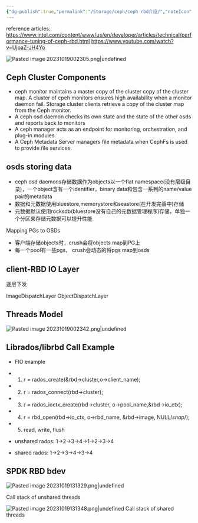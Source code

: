 ```yaml
---
{"dg-publish":true,"permalink":"/Storage/ceph/ceph rbd介绍/","noteIcon":"3"}
---
```


reference articles:
https://www.intel.com/content/www/us/en/developer/articles/technical/performance-tuning-of-ceph-rbd.html
https://www.youtube.com/watch?v=UjpaZ-JH4Yo

![Pasted image 20231019002305.png|undefined](/img/user/pics/Pasted%20image%2020231019002305.png)

## Ceph Cluster Components
<style> .container {font-family: sans-serif; text-align: center;} .button-wrapper button {z-index: 1;height: 40px; width: 100px; margin: 10px;padding: 5px;} .excalidraw .App-menu_top .buttonList { display: flex;} .excalidraw-wrapper { height: 800px; margin: 50px; position: relative;} :root[dir="ltr"] .excalidraw .layer-ui__wrapper .zen-mode-transition.App-menu_bottom--transition-left {transform: none;} </style><script src="https://cdn.jsdelivr.net/npm/react@17/umd/react.production.min.js"></script><script src="https://cdn.jsdelivr.net/npm/react-dom@17/umd/react-dom.production.min.js"></script><script type="text/javascript" src="https://cdn.jsdelivr.net/npm/@excalidraw/excalidraw@0/dist/excalidraw.production.min.js"></script><div id="Drawing_2023-10-19_1237.02.excalidraw.md1"></div><script>(function(){const InitialData={"type":"excalidraw","version":2,"source":"https://github.com/zsviczian/obsidian-excalidraw-plugin/releases/tag/1.9.19","elements":[{"id":"PLWM80RJVP7Kmw8cXhYM_","type":"rectangle","x":-296.66796875,"y":-115.12109375,"width":73,"height":35,"angle":0,"strokeColor":"#1e1e1e","backgroundColor":"transparent","fillStyle":"hachure","strokeWidth":1,"strokeStyle":"solid","roughness":1,"opacity":100,"groupIds":[],"frameId":null,"roundness":{"type":3},"seed":235242497,"version":124,"versionNonce":20685519,"isDeleted":false,"boundElements":[{"type":"text","id":"JMQzVJ8M"}],"updated":1697690462616,"link":null,"locked":false},{"id":"JMQzVJ8M","type":"text","x":-286.7379455566406,"y":-110.12109375,"width":53.13995361328125,"height":25,"angle":0,"strokeColor":"#1e1e1e","backgroundColor":"transparent","fillStyle":"hachure","strokeWidth":1,"strokeStyle":"solid","roughness":1,"opacity":100,"groupIds":[],"frameId":null,"roundness":null,"seed":1349949729,"version":77,"versionNonce":2078274977,"isDeleted":false,"boundElements":null,"updated":1697690462616,"link":null,"locked":false,"text":"OSDs","rawText":"OSDs","fontSize":20,"fontFamily":1,"textAlign":"center","verticalAlign":"middle","baseline":18,"containerId":"PLWM80RJVP7Kmw8cXhYM_","originalText":"OSDs","lineHeight":1.25},{"id":"igsJk3CLAlnLUztxXm3Zi","type":"rectangle","x":-195.810546875,"y":-129.76171875,"width":100,"height":60,"angle":0,"strokeColor":"#1e1e1e","backgroundColor":"transparent","fillStyle":"hachure","strokeWidth":1,"strokeStyle":"solid","roughness":1,"opacity":100,"groupIds":[],"frameId":null,"roundness":{"type":3},"seed":1895496705,"version":223,"versionNonce":712798447,"isDeleted":false,"boundElements":[{"type":"text","id":"NED06pch"}],"updated":1697690462616,"link":null,"locked":false},{"id":"NED06pch","type":"text","x":-186.7905044555664,"y":-112.26171875,"width":81.95991516113281,"height":25,"angle":0,"strokeColor":"#1e1e1e","backgroundColor":"transparent","fillStyle":"hachure","strokeWidth":1,"strokeStyle":"solid","roughness":1,"opacity":100,"groupIds":[],"frameId":null,"roundness":null,"seed":1239566721,"version":244,"versionNonce":510826881,"isDeleted":false,"boundElements":null,"updated":1697690462616,"link":null,"locked":false,"text":"Monitors","rawText":"Monitors","fontSize":20,"fontFamily":1,"textAlign":"center","verticalAlign":"middle","baseline":18,"containerId":"igsJk3CLAlnLUztxXm3Zi","originalText":"Monitors","lineHeight":1.25},{"id":"S5X0gM19pqbnVF95Q0nQA","type":"rectangle","x":-65.037109375,"y":-122.73828125,"width":104,"height":60,"angle":0,"strokeColor":"#1e1e1e","backgroundColor":"transparent","fillStyle":"hachure","strokeWidth":1,"strokeStyle":"solid","roughness":1,"opacity":100,"groupIds":[],"frameId":null,"roundness":{"type":3},"seed":1606923087,"version":136,"versionNonce":717126415,"isDeleted":false,"boundElements":[{"type":"text","id":"P6a5jzxe"}],"updated":1697690462616,"link":null,"locked":false},{"id":"P6a5jzxe","type":"text","x":-58.917076110839844,"y":-105.23828125,"width":91.75993347167969,"height":25,"angle":0,"strokeColor":"#1e1e1e","backgroundColor":"transparent","fillStyle":"hachure","strokeWidth":1,"strokeStyle":"solid","roughness":1,"opacity":100,"groupIds":[],"frameId":null,"roundness":null,"seed":799780879,"version":157,"versionNonce":1120256353,"isDeleted":false,"boundElements":null,"updated":1697690462616,"link":null,"locked":false,"text":"Managers","rawText":"Managers","fontSize":20,"fontFamily":1,"textAlign":"center","verticalAlign":"middle","baseline":18,"containerId":"S5X0gM19pqbnVF95Q0nQA","originalText":"Managers","lineHeight":1.25},{"id":"bmMLTJ9M-vRZnLzoT0bbN","type":"rectangle","x":67.544921875,"y":-116.140625,"width":76,"height":41,"angle":0,"strokeColor":"#1e1e1e","backgroundColor":"transparent","fillStyle":"hachure","strokeWidth":1,"strokeStyle":"solid","roughness":1,"opacity":100,"groupIds":[],"frameId":null,"roundness":{"type":3},"seed":1346723777,"version":230,"versionNonce":108675375,"isDeleted":false,"boundElements":[{"type":"text","id":"YALHS840"}],"updated":1697690462616,"link":null,"locked":false},{"id":"YALHS840","type":"text","x":84.65493774414062,"y":-108.140625,"width":41.77996826171875,"height":25,"angle":0,"strokeColor":"#1e1e1e","backgroundColor":"transparent","fillStyle":"hachure","strokeWidth":1,"strokeStyle":"solid","roughness":1,"opacity":100,"groupIds":[],"frameId":null,"roundness":null,"seed":1630927713,"version":102,"versionNonce":1713958209,"isDeleted":false,"boundElements":null,"updated":1697690462616,"link":null,"locked":false,"text":"MDs","rawText":"MDs","fontSize":20,"fontFamily":1,"textAlign":"center","verticalAlign":"middle","baseline":18,"containerId":"bmMLTJ9M-vRZnLzoT0bbN","originalText":"MDs","lineHeight":1.25},{"id":"cwFG09sSKi0StA_pTQCbP","type":"ellipse","x":-320.63671875,"y":-225.83984375,"width":505.2265625,"height":276.9921875,"angle":0,"strokeColor":"#1e1e1e","backgroundColor":"transparent","fillStyle":"hachure","strokeWidth":1,"strokeStyle":"solid","roughness":1,"opacity":100,"groupIds":[],"frameId":null,"roundness":{"type":2},"seed":530716527,"version":135,"versionNonce":521683791,"isDeleted":false,"boundElements":null,"updated":1697690462616,"link":null,"locked":false},{"id":"i5fzhWux","type":"text","x":-104.359375,"y":-203.80078125,"width":69.52935791015625,"height":42.695312500000014,"angle":0,"strokeColor":"#2f9e44","backgroundColor":"transparent","fillStyle":"hachure","strokeWidth":1,"strokeStyle":"solid","roughness":1,"opacity":100,"groupIds":[],"frameId":null,"roundness":null,"seed":39753455,"version":127,"versionNonce":822300527,"isDeleted":false,"boundElements":null,"updated":1697691448723,"link":null,"locked":false,"text":"ceph","rawText":"ceph","fontSize":34.156250000000014,"fontFamily":1,"textAlign":"left","verticalAlign":"top","baseline":30,"containerId":null,"originalText":"ceph","lineHeight":1.25},{"id":"E5YMKldG","type":"text","x":-104.75,"y":-108.9375,"width":10,"height":25,"angle":0,"strokeColor":"#1e1e1e","backgroundColor":"transparent","fillStyle":"hachure","strokeWidth":1,"strokeStyle":"solid","roughness":1,"opacity":100,"groupIds":[],"frameId":null,"roundness":null,"seed":775003695,"version":15,"versionNonce":164517313,"isDeleted":true,"boundElements":null,"updated":1697690462616,"link":null,"locked":false,"text":"","rawText":"","fontSize":20,"fontFamily":1,"textAlign":"left","verticalAlign":"top","baseline":18,"containerId":null,"originalText":"","lineHeight":1.25},{"id":"iH7imlcM","type":"text","x":-40.75,"y":-200.9375,"width":10,"height":25,"angle":0,"strokeColor":"#1e1e1e","backgroundColor":"transparent","fillStyle":"hachure","strokeWidth":1,"strokeStyle":"solid","roughness":1,"opacity":100,"groupIds":[],"frameId":null,"roundness":null,"seed":777424289,"version":15,"versionNonce":351338863,"isDeleted":true,"boundElements":null,"updated":1697690462616,"link":null,"locked":false,"text":"","rawText":"","fontSize":20,"fontFamily":1,"textAlign":"left","verticalAlign":"top","baseline":18,"containerId":null,"originalText":"","lineHeight":1.25},{"id":"mhiI8kePT7Ao-yyJ1SQgl","type":"freedraw","x":-76.58203125,"y":-195.96875,"width":0.0001,"height":0.0001,"angle":0,"strokeColor":"#1e1e1e","backgroundColor":"transparent","fillStyle":"hachure","strokeWidth":1,"strokeStyle":"solid","roughness":1,"opacity":100,"groupIds":[],"frameId":null,"roundness":null,"seed":216370895,"version":16,"versionNonce":799887617,"isDeleted":true,"boundElements":null,"updated":1697690462616,"link":null,"locked":false,"points":[[0,0],[0.0001,0.0001]],"pressures":[],"simulatePressure":true,"lastCommittedPoint":[0.0001,0.0001]},{"id":"Kd-F5DamDPnkCpOmB-7wG","type":"freedraw","x":-76.58203125,"y":-195.96875,"width":0.0001,"height":0.0001,"angle":0,"strokeColor":"#1e1e1e","backgroundColor":"transparent","fillStyle":"hachure","strokeWidth":1,"strokeStyle":"solid","roughness":1,"opacity":100,"groupIds":[],"frameId":null,"roundness":null,"seed":517713199,"version":15,"versionNonce":1695431137,"isDeleted":true,"boundElements":null,"updated":1697690461823,"link":null,"locked":false,"points":[[0,0],[0.0001,0.0001]],"pressures":[],"simulatePressure":true,"lastCommittedPoint":[0.0001,0.0001]},{"id":"fec-FaLniKEoA1zAQkfuD","type":"freedraw","x":-60.51953125,"y":-195.96875,"width":0.0001,"height":0.0001,"angle":0,"strokeColor":"#1e1e1e","backgroundColor":"transparent","fillStyle":"hachure","strokeWidth":1,"strokeStyle":"solid","roughness":1,"opacity":100,"groupIds":[],"frameId":null,"roundness":null,"seed":1603659663,"version":14,"versionNonce":1032941487,"isDeleted":true,"boundElements":null,"updated":1697690460967,"link":null,"locked":false,"points":[[0,0],[0.0001,0.0001]],"pressures":[],"simulatePressure":true,"lastCommittedPoint":[0.0001,0.0001]},{"id":"LcDqjdj_7diuUhOul80Jg","type":"freedraw","x":-60.51953125,"y":-195.96875,"width":0.0001,"height":0.0001,"angle":0,"strokeColor":"#1e1e1e","backgroundColor":"transparent","fillStyle":"hachure","strokeWidth":1,"strokeStyle":"solid","roughness":1,"opacity":100,"groupIds":[],"frameId":null,"roundness":null,"seed":364494319,"version":13,"versionNonce":666783407,"isDeleted":true,"boundElements":null,"updated":1697690460228,"link":null,"locked":false,"points":[[0,0],[0.0001,0.0001]],"pressures":[],"simulatePressure":true,"lastCommittedPoint":[0.0001,0.0001]},{"id":"9NsJ4XADCngjBeaSNIPxV","type":"freedraw","x":-70.80859375,"y":-194.54296875,"width":0.0001,"height":0.0001,"angle":0,"strokeColor":"#2f9e44","backgroundColor":"transparent","fillStyle":"hachure","strokeWidth":1,"strokeStyle":"solid","roughness":1,"opacity":100,"groupIds":[],"frameId":null,"roundness":null,"seed":1170243617,"version":12,"versionNonce":1359367393,"isDeleted":true,"boundElements":null,"updated":1697690459455,"link":null,"locked":false,"points":[[0,0],[0.0001,0.0001]],"pressures":[],"simulatePressure":true,"lastCommittedPoint":[0.0001,0.0001]},{"id":"kEO-ehrfnnvC-zWXZDRlO","type":"freedraw","x":-70.80859375,"y":-194.54296875,"width":0.0001,"height":0.0001,"angle":0,"strokeColor":"#2f9e44","backgroundColor":"transparent","fillStyle":"hachure","strokeWidth":1,"strokeStyle":"solid","roughness":1,"opacity":100,"groupIds":[],"frameId":null,"roundness":null,"seed":1441236929,"version":11,"versionNonce":1477797377,"isDeleted":true,"boundElements":null,"updated":1697690458735,"link":null,"locked":false,"points":[[0,0],[0.0001,0.0001]],"pressures":[],"simulatePressure":true,"lastCommittedPoint":[0.0001,0.0001]},{"id":"rsH3r6qE3fZ67HgB1ozvb","type":"freedraw","x":-70.80859375,"y":-194.54296875,"width":0.0001,"height":0.0001,"angle":0,"strokeColor":"#2f9e44","backgroundColor":"transparent","fillStyle":"hachure","strokeWidth":1,"strokeStyle":"solid","roughness":1,"opacity":100,"groupIds":[],"frameId":null,"roundness":null,"seed":1582576481,"version":9,"versionNonce":1719642543,"isDeleted":true,"boundElements":null,"updated":1697690455276,"link":null,"locked":false,"points":[[0,0],[0.0001,0.0001]],"pressures":[],"simulatePressure":true,"lastCommittedPoint":[0.0001,0.0001]},{"id":"WEzm2I8gvKpUP4s7cmUam","type":"freedraw","x":-70.80859375,"y":-194.54296875,"width":0.0001,"height":0.0001,"angle":0,"strokeColor":"#2f9e44","backgroundColor":"transparent","fillStyle":"hachure","strokeWidth":1,"strokeStyle":"solid","roughness":1,"opacity":100,"groupIds":[],"frameId":null,"roundness":null,"seed":398000897,"version":8,"versionNonce":1800181871,"isDeleted":true,"boundElements":null,"updated":1697690454641,"link":null,"locked":false,"points":[[0,0],[0.0001,0.0001]],"pressures":[],"simulatePressure":true,"lastCommittedPoint":[0.0001,0.0001]},{"id":"mYQqK0ffyVl4QABv4VYg2","type":"freedraw","x":-70.80859375,"y":-194.54296875,"width":0.0001,"height":0.0001,"angle":0,"strokeColor":"#2f9e44","backgroundColor":"transparent","fillStyle":"hachure","strokeWidth":1,"strokeStyle":"solid","roughness":1,"opacity":100,"groupIds":[],"frameId":null,"roundness":null,"seed":702052001,"version":7,"versionNonce":1717480289,"isDeleted":true,"boundElements":null,"updated":1697690453907,"link":null,"locked":false,"points":[[0,0],[0.0001,0.0001]],"pressures":[],"simulatePressure":true,"lastCommittedPoint":[0.0001,0.0001]},{"id":"jZwtHsJXaw_cxA6e2BMMz","type":"freedraw","x":-61.41796875,"y":-195.38671875,"width":0.0001,"height":0.0001,"angle":0,"strokeColor":"#2f9e44","backgroundColor":"transparent","fillStyle":"hachure","strokeWidth":1,"strokeStyle":"solid","roughness":1,"opacity":100,"groupIds":[],"frameId":null,"roundness":null,"seed":1166347841,"version":6,"versionNonce":110923969,"isDeleted":true,"boundElements":null,"updated":1697690453230,"link":null,"locked":false,"points":[[0,0],[0.0001,0.0001]],"pressures":[],"simulatePressure":true,"lastCommittedPoint":[0.0001,0.0001]},{"id":"XxtIcpKY3uDOmqZB-dy4o","type":"freedraw","x":-23.984375,"y":-186.73828125,"width":0.0001,"height":0.0001,"angle":0,"strokeColor":"#2f9e44","backgroundColor":"transparent","fillStyle":"hachure","strokeWidth":1,"strokeStyle":"solid","roughness":1,"opacity":100,"groupIds":[],"frameId":null,"roundness":null,"seed":2124499425,"version":5,"versionNonce":1675277903,"isDeleted":true,"boundElements":null,"updated":1697690452536,"link":null,"locked":false,"points":[[0,0],[0.0001,0.0001]],"pressures":[],"simulatePressure":true,"lastCommittedPoint":[0.0001,0.0001]},{"id":"HVC1IhULA-xSHy0IcgGty","type":"freedraw","x":-76.48046875,"y":259.0546875,"width":0.0001,"height":0.0001,"angle":0,"strokeColor":"#2f9e44","backgroundColor":"transparent","fillStyle":"hachure","strokeWidth":1,"strokeStyle":"solid","roughness":1,"opacity":100,"groupIds":[],"frameId":null,"roundness":null,"seed":1713351041,"version":4,"versionNonce":1350341839,"isDeleted":true,"boundElements":null,"updated":1697690450910,"link":null,"locked":false,"points":[[0,0],[0.0001,0.0001]],"pressures":[],"simulatePressure":true,"lastCommittedPoint":[0.0001,0.0001]},{"id":"ty8BbejP_DNFYkEvpgaAQ","type":"freedraw","x":-268.23828125,"y":250.40234375,"width":0.0001,"height":0.0001,"angle":0,"strokeColor":"#2f9e44","backgroundColor":"transparent","fillStyle":"hachure","strokeWidth":1,"strokeStyle":"solid","roughness":1,"opacity":100,"groupIds":[],"frameId":null,"roundness":null,"seed":459054031,"version":4,"versionNonce":80231759,"isDeleted":true,"boundElements":null,"updated":1697690458069,"link":null,"locked":false,"points":[[0,0],[0.0001,0.0001]],"pressures":[],"simulatePressure":true,"lastCommittedPoint":[0.0001,0.0001]}],"appState":{"theme":"light","viewBackgroundColor":"#ffffff","currentItemStrokeColor":"#2f9e44","currentItemBackgroundColor":"transparent","currentItemFillStyle":"hachure","currentItemStrokeWidth":1,"currentItemStrokeStyle":"solid","currentItemRoughness":1,"currentItemOpacity":100,"currentItemFontFamily":1,"currentItemFontSize":20,"currentItemTextAlign":"left","currentItemStartArrowhead":null,"currentItemEndArrowhead":"arrow","scrollX":417.25,"scrollY":436.0625,"zoom":{"value":1},"currentItemRoundness":"round","gridSize":null,"gridColor":{"Bold":"#C9C9C9FF","Regular":"#EDEDEDFF"},"currentStrokeOptions":null,"previousGridSize":null,"frameRendering":{"enabled":true,"clip":true,"name":true,"outline":true}},"files":{}};InitialData.scrollToContent=true;App=()=>{const e=React.useRef(null),t=React.useRef(null),[n,i]=React.useState({width:void 0,height:void 0});return React.useEffect(()=>{i({width:t.current.getBoundingClientRect().width,height:t.current.getBoundingClientRect().height});const e=()=>{i({width:t.current.getBoundingClientRect().width,height:t.current.getBoundingClientRect().height})};return window.addEventListener("resize",e),()=>window.removeEventListener("resize",e)},[t]),React.createElement(React.Fragment,null,React.createElement("div",{className:"excalidraw-wrapper",ref:t},React.createElement(ExcalidrawLib.Excalidraw,{ref:e,width:n.width,height:n.height,initialData:InitialData,viewModeEnabled:!0,zenModeEnabled:!0,gridModeEnabled:!1})))},excalidrawWrapper=document.getElementById("Drawing_2023-10-19_1237.02.excalidraw.md1");ReactDOM.render(React.createElement(App),excalidrawWrapper);})();</script>
- ceph monitor maintains a master copy of the cluster copy of the cluster map. A cluster of cpeh monitors ensures high availability when a monitor daemon fail. Storage cluster clients retrieve a copy of the cluster map from the Ceph monitor.
- A ceph osd daemon checks its own state and the state of the other osds and reports back to monitors
- A ceph manager acts as an endpoint for monitoring, orchestration, and plug-in modules.
- A Ceph Metadata Server managers file metadata when CephFs is used to provide file services.
## osds storing data
- ceph osd daemons存储数据作为objects以一个flat namespace(没有层级目录)，一个object含有一个identifier，binary data和包含一系列的name/value pair的metadata
- 数据和元数据使用bluestore,memorystore和seastore(在开发完善中)存储
- 元数据默认使用rocksdb(bluestore没有自己的元数据管理程序)存储，单独一个分区来存储元数据可以提升性能

Mapping PGs to OSDs
- 客户端存储objects时，crush会将objects map到PG上
- 每一个pool有一些pgs， crush会动态的将pgs map到osds

## client-RBD IO Layer
逐层下发

ImageDispatchLayer
ObjectDispatchLayer

## Threads Model
![Pasted image 20231019002342.png|undefined](/img/user/pics/Pasted%20image%2020231019002342.png)

## Librados/librbd Call Example
- FIO example
- 1. r = rados_create(&rbd->cluster,o->client_name);
- 2. r = rados_connect(rbd->cluster);
- 3. r = rados_ioctx_create(rbd->cluster, o->pool_name,&rbd->io_ctx);
- 4. r = rbd_open(rbd->io_ctx, o->rbd_name, &rbd->image, NULL/*snap*/);
- 5. read, write, flush

- unshared rados: 1->2->3->4->1->2->3->4
- shared rados: 1->2->3->4->3->4


## SPDK RBD bdev
![Pasted image 20231019131329.png|undefined](/img/user/pics/Pasted%20image%2020231019131329.png)

Call stack of unshared threads

![Pasted image 20231019131348.png|undefined](/img/user/pics/Pasted%20image%2020231019131348.png)
Call stack of shared threads